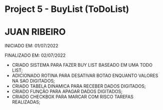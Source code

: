 # Project 5 - BuyList (ToDoList)



# JUAN RIBEIRO



INICIADO EM: 01/07/2022

FINALIZADO EM: 02/07/2022



- CRIADO SISTEMA PARA FAZER BUY LIST BASEADO EM UMA TODO LIST;
- ADICIONADO ROTINA PARA DESATIVAR BOTAO ENQUANTO VALORES NA SAO DIGITADOS;
- CRIADO TABELA DINAMICA PARA RECEBER DADOS DIGITADOS;
- CRIADO FUNÇÃO PARA APAGAR DADOS DIGITADOS;
- CRIADO CHECKBOX PARA MARCAR COM RISCO TAREFAS REALIZADAS;
